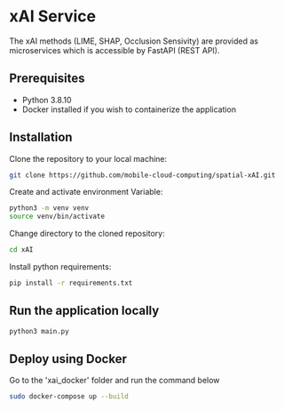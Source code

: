 # xAI Service

The xAI methods (LIME, SHAP, Occlusion Sensivity) are provided as microservices which is accessible by FastAPI (REST API). 

## Prerequisites

- Python 3.8.10
- Docker installed if you wish to containerize the application

## Installation

Clone the repository to your local machine:

```bash
git clone https://github.com/mobile-cloud-computing/spatial-xAI.git
```

Create and activate environment Variable:

```bash
python3 -m venv venv
source venv/bin/activate
```

Change directory to the cloned repository:

```bash
cd xAI
```

Install python requirements:

```bash
pip install -r requirements.txt
```

## Run the application locally

```bash
python3 main.py
```

## Deploy using Docker

Go to the 'xai_docker' folder and run the command below

```bash
sudo docker-compose up --build
```

